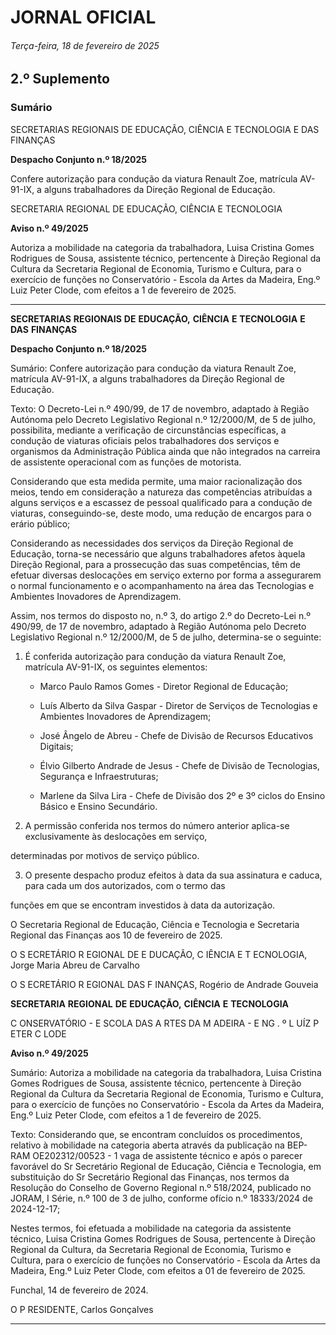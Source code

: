 # JORNAL OFICIAL

###### Terça-feira, 18 de fevereiro de 2025

## **2.º Suplemento**

### **Sumário**

SECRETARIAS REGIONAIS DE EDUCAÇÃO, CIÊNCIA E TECNOLOGIA
E DAS FINANÇAS

**Despacho Conjunto n.º 18/2025**

Confere autorização para condução da viatura Renault Zoe, matrícula AV-91-IX, a
alguns trabalhadores da Direção Regional de Educação.

SECRETARIA REGIONAL DE EDUCAÇÃO, CIÊNCIA E TECNOLOGIA

**Aviso n.º 49/2025**

Autoriza a mobilidade na categoria da trabalhadora, Luisa Cristina Gomes
Rodrigues de Sousa, assistente técnico, pertencente à Direção Regional da Cultura
da Secretaria Regional de Economia, Turismo e Cultura, para o exercício de funções
no Conservatório - Escola da Artes da Madeira, Eng.º Luiz Peter Clode, com efeitos
a 1 de fevereiro de 2025.




---

**SECRETARIAS** **REGIONAIS** **DE** **EDUCAÇÃO,** **CIÊNCIA** **E** **TECNOLOGIA** **E** **DAS** **FINANÇAS**


**Despacho Conjunto n.º 18/2025**


Sumário:
Confere autorização para condução da viatura Renault Zoe, matrícula AV-91-IX, a alguns trabalhadores da Direção Regional de
Educação.

Texto:
O Decreto-Lei n.º 490/99, de 17 de novembro, adaptado à Região Autónoma pelo Decreto Legislativo Regional
n.º 12/2000/M, de 5 de julho, possibilita, mediante a verificação de circunstâncias específicas, a condução de viaturas oficiais
pelos trabalhadores dos serviços e organismos da Administração Pública ainda que não integrados na carreira de assistente
operacional com as funções de motorista.

Considerando que esta medida permite, uma maior racionalização dos meios, tendo em consideração a natureza das
competências atribuídas a alguns serviços e a escassez de pessoal qualificado para a condução de viaturas, conseguindo-se,
deste modo, uma redução de encargos para o erário público;

Considerando as necessidades dos serviços da Direção Regional de Educação, torna-se necessário que alguns
trabalhadores afetos àquela Direção Regional, para a prossecução das suas competências, têm de efetuar diversas deslocações
em serviço externo por forma a assegurarem o normal funcionamento e o acompanhamento na área das Tecnologias e
Ambientes Inovadores de Aprendizagem.

Assim, nos termos do disposto no, n.º 3, do artigo 2.º do Decreto-Lei n.º 490/99, de 17 de novembro, adaptado à Região
Autónoma pelo Decreto Legislativo Regional n.º 12/2000/M, de 5 de julho, determina-se o seguinte:


1. É conferida autorização para condução da viatura Renault Zoe, matrícula AV-91-IX, os seguintes elementos:


      - Marco Paulo Ramos Gomes - Diretor Regional de Educação;

      - Luís Alberto da Silva Gaspar - Diretor de Serviços de Tecnologias e Ambientes Inovadores de Aprendizagem;

      - José Ângelo de Abreu - Chefe de Divisão de Recursos Educativos Digitais;

      - Élvio Gilberto Andrade de Jesus - Chefe de Divisão de Tecnologias, Segurança e Infraestruturas;

      - Marlene da Silva Lira - Chefe de Divisão dos 2º e 3º ciclos do Ensino Básico e Ensino Secundário.

2. A permissão conferida nos termos do número anterior aplica-se exclusivamente às deslocações em serviço,

determinadas por motivos de serviço público.

3. O presente despacho produz efeitos à data da sua assinatura e caduca, para cada um dos autorizados, com o termo das

funções em que se encontram investidos à data da autorização.

O Secretaria Regional de Educação, Ciência e Tecnologia e Secretaria Regional das Finanças aos 10 de fevereiro de 2025.

O S ECRETÁRIO R EGIONAL DE E DUCAÇÃO, C IÊNCIA E T ECNOLOGIA, Jorge Maria Abreu de Carvalho

O S ECRETÁRIO R EGIONAL DAS F INANÇAS, Rogério de Andrade Gouveia


**SECRETARIA** **REGIONAL** **DE** **EDUCAÇÃO,** **CIÊNCIA** **E** **TECNOLOGIA**


C ONSERVATÓRIO        - E SCOLA DAS A RTES DA M ADEIRA        - E NG . º L UÍZ P ETER C LODE


**Aviso n.º 49/2025**


Sumário:
Autoriza a mobilidade na categoria da trabalhadora, Luisa Cristina Gomes Rodrigues de Sousa, assistente técnico, pertencente à Direção
Regional da Cultura da Secretaria Regional de Economia, Turismo e Cultura, para o exercício de funções no Conservatório - Escola da
Artes da Madeira, Eng.º Luiz Peter Clode, com efeitos a 1 de fevereiro de 2025.

Texto:
Considerando que, se encontram concluídos os procedimentos, relativo à mobilidade na categoria aberta através da
publicação na BEP-RAM OE202312/00523 - 1 vaga de assistente técnico e após o parecer favorável do Sr Secretário
Regional de Educação, Ciência e Tecnologia, em substituição do Sr Secretário Regional das Finanças, nos termos da
Resolução do Conselho de Governo Regional n.º 518/2024, publicado no JORAM, I Série, n.º 100 de 3 de julho, conforme
ofício n.º 18333/2024 de 2024-12-17;

Nestes termos, foi efetuada a mobilidade na categoria da assistente técnico, Luisa Cristina Gomes Rodrigues de Sousa,
pertencente à Direção Regional da Cultura, da Secretaria Regional de Economia, Turismo e Cultura, para o exercício de
funções no Conservatório - Escola da Artes da Madeira, Eng.º Luiz Peter Clode, com efeitos a 01 de fevereiro de 2025.


Funchal, 14 de fevereiro de 2024.

O P RESIDENTE, Carlos Gonçalves




---
